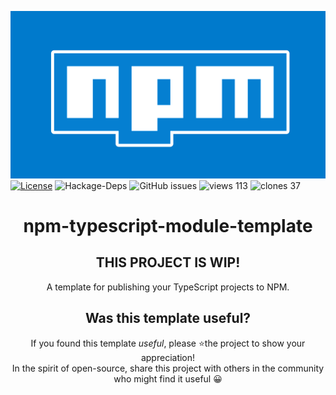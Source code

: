 ![](npm-typescript-module-template-header.png)
 [![License](https://img.shields.io/npm/l/@nrwl/workspace.svg?style=flat-square&color=lightgrey)]()
![Hackage-Deps](https://img.shields.io/hackage-deps/v/up?color=green&style=flat-square)
![GitHub issues](https://img.shields.io/github/issues/leonlafa/node-type-express?style=flat-square&color=blue)
![views 113](https://img.shields.io/badge/views-113-brightgreen.svg)
![clones 37](https://img.shields.io/badge/clones-37-brightgreen.svg)
<div align="center">
 
# npm-typescript-module-template

## THIS PROJECT IS WIP!

A template for publishing your TypeScript projects to NPM.

## Was this template useful?

If you found this template _useful_,
please ⭐️the project to show your appreciation!
<br>
In the spirit of open-source, share this project with others in the community who might find it useful 😀 

